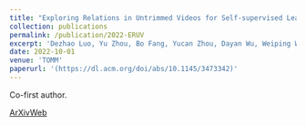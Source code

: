 ```yaml
---
title: "Exploring Relations in Untrimmed Videos for Self-supervised Learning"
collection: publications
permalink: /publication/2022-ERUV
excerpt: 'Dezhao Luo, Yu Zhou, Bo Fang, Yucan Zhou, Dayan Wu, Weiping Wang.'
date: 2022-10-01
venue: 'TOMM'
paperurl: '(https://dl.acm.org/doi/abs/10.1145/3473342)'
---
```

Co-first author.

[ArXiv](https://arxiv.org/abs/2008.02711)[Web](https://dl.acm.org/doi/abs/10.1145/3473342)

